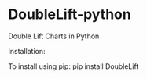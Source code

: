 # DoubleLift-python
Double Lift Charts in Python

Installation:

To install using pip: pip install DoubleLift
